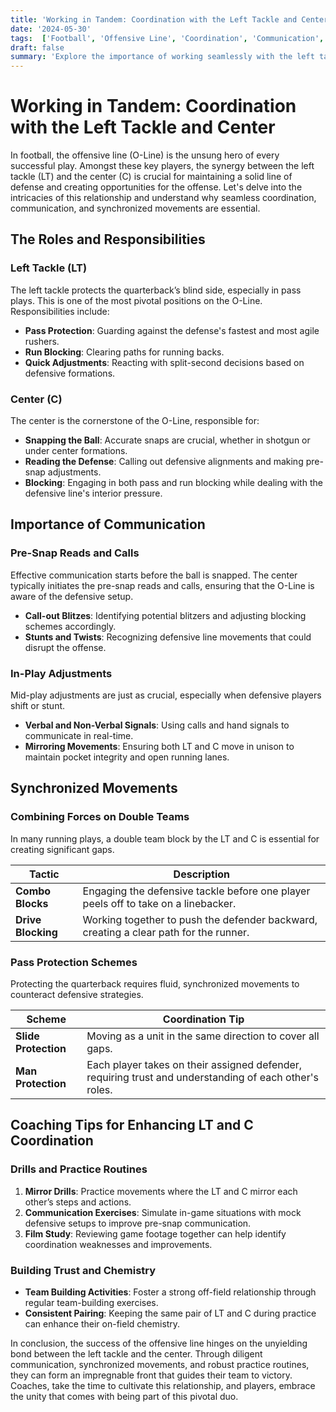 ```yaml
---
title: 'Working in Tandem: Coordination with the Left Tackle and Center'
date: '2024-05-30'
tags:  ['Football', 'Offensive Line', 'Coordination', 'Communication', 'Coaching Tips', 'Left Tackle', 'Center']
draft: false
summary: 'Explore the importance of working seamlessly with the left tackle and center, including communication and synchronized movements in football.'
---
```


# Working in Tandem: Coordination with the Left Tackle and Center

In football, the offensive line (O-Line) is the unsung hero of every successful play. Amongst these key players, the synergy between the left tackle (LT) and the center (C) is crucial for maintaining a solid line of defense and creating opportunities for the offense. Let's delve into the intricacies of this relationship and understand why seamless coordination, communication, and synchronized movements are essential.

## The Roles and Responsibilities

### Left Tackle (LT)

The left tackle protects the quarterback’s blind side, especially in pass plays. This is one of the most pivotal positions on the O-Line. Responsibilities include:

- **Pass Protection**: Guarding against the defense's fastest and most agile rushers.
- **Run Blocking**: Clearing paths for running backs.
- **Quick Adjustments**: Reacting with split-second decisions based on defensive formations.

### Center (C)

The center is the cornerstone of the O-Line, responsible for:

- **Snapping the Ball**: Accurate snaps are crucial, whether in shotgun or under center formations.
- **Reading the Defense**: Calling out defensive alignments and making pre-snap adjustments.
- **Blocking**: Engaging in both pass and run blocking while dealing with the defensive line's interior pressure.

## Importance of Communication

### Pre-Snap Reads and Calls

Effective communication starts before the ball is snapped. The center typically initiates the pre-snap reads and calls, ensuring that the O-Line is aware of the defensive setup.

- **Call-out Blitzes**: Identifying potential blitzers and adjusting blocking schemes accordingly.
- **Stunts and Twists**: Recognizing defensive line movements that could disrupt the offense.

### In-Play Adjustments

Mid-play adjustments are just as crucial, especially when defensive players shift or stunt.

- **Verbal and Non-Verbal Signals**: Using calls and hand signals to communicate in real-time.
- **Mirroring Movements**: Ensuring both LT and C move in unison to maintain pocket integrity and open running lanes.

## Synchronized Movements

### Combining Forces on Double Teams

In many running plays, a double team block by the LT and C is essential for creating significant gaps.

| Tactic | Description |
|--------|-------------|
| **Combo Blocks** | Engaging the defensive tackle before one player peels off to take on a linebacker. |
| **Drive Blocking** | Working together to push the defender backward, creating a clear path for the runner. |

### Pass Protection Schemes

Protecting the quarterback requires fluid, synchronized movements to counteract defensive strategies.

| Scheme | Coordination Tip |
|--------|------------------|
| **Slide Protection** | Moving as a unit in the same direction to cover all gaps. |
| **Man Protection** | Each player takes on their assigned defender, requiring trust and understanding of each other's roles. |

## Coaching Tips for Enhancing LT and C Coordination

### Drills and Practice Routines

1. **Mirror Drills**: Practice movements where the LT and C mirror each other’s steps and actions.
2. **Communication Exercises**: Simulate in-game situations with mock defensive setups to improve pre-snap communication.
3. **Film Study**: Reviewing game footage together can help identify coordination weaknesses and improvements.

### Building Trust and Chemistry

- **Team Building Activities**: Foster a strong off-field relationship through regular team-building exercises.
- **Consistent Pairing**: Keeping the same pair of LT and C during practice can enhance their on-field chemistry.

In conclusion, the success of the offensive line hinges on the unyielding bond between the left tackle and the center. Through diligent communication, synchronized movements, and robust practice routines, they can form an impregnable front that guides their team to victory. Coaches, take the time to cultivate this relationship, and players, embrace the unity that comes with being part of this pivotal duo.
```